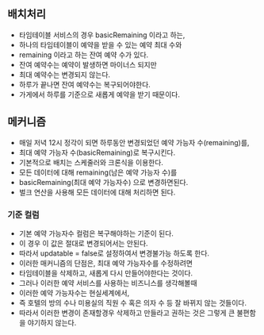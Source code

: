 ## 배치처리
* 타임테이블 서비스의 경우 basicRemaining 이라고 하는, 
* 하나의 타임테이블이 예약을 받을 수 있는 예약 최대 수와
* remaining 이라고 하는 잔여 예약 수가 있다.
* 잔여 예약수는 예약이 발생하면 마이너스 되지만
* 최대 예약수는 변경되지 않는다.
* 하루가 끝나면 잔여 예약수는 복구되어야한다.
* 가게에서 하루를 기준으로 새롭게 예약을 받기 때문이다.

## 메커니즘
* 매일 저녁 12시 정각이 되면 하루동안 변경되었던 예약 가능자 수(remaining)를,
* 최대 예약 가능자 수(basicRemaining)로 복구시킨다.
* 기본적으로 배치는 스케줄러와 크론식을 이용한다.
* 모든 데이터에 대해 remaining(남은 예약 가능자 수)를
* basicRemaining(최대 예약 가능자수) 으로 변경하면된다.
* 벌크 연산을 사용해 모든 데이터에 대해 처리하면 된다.
### 기준 컬럼
* 기본 예약 가능자수 컬럼은 복구해야하는 기준이 된다.
* 이 경우 이 값은 절대로 변경되어서는 안된다.
* 따라서 updatable = false로 설정하여서 변경불가능 하도록 한다.
* 이러한 매커니즘의 단점은, 최대 예약 가능자수를 수정하려면
* 타임테이블을 삭제하고, 새롭게 다시 만들어야한다는 것이다.
* 그러나 이러한 예약 서비스를 사용하는 비즈니스를 생각해볼때
* 이러한 예약 가능자수는 현실세계에서,
* 즉 호텔의 방의 수나 미용실의 직원 수 혹은 의자 수 등 잘 바뀌지 않는 것들이다.
* 따라서 이러한 변경이 존재할경우 삭제하고 만들라고 권하는 것은 그렇게 큰 불편함을 야기하지 않는다.